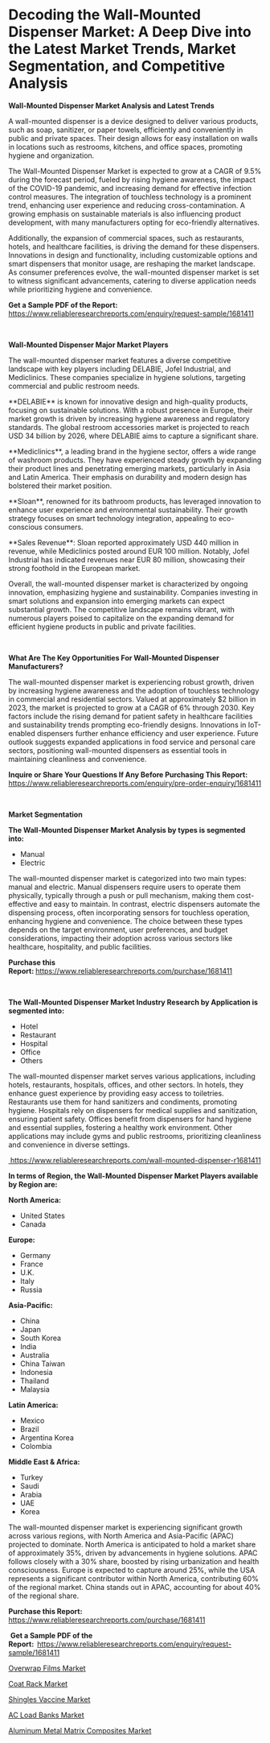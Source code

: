 <p><h1>Decoding the Wall-Mounted Dispenser Market: A Deep Dive into the Latest Market Trends, Market Segmentation, and Competitive Analysis</h1></p><p><strong>Wall-Mounted Dispenser Market Analysis and Latest Trends</strong></p>
<p><p>A wall-mounted dispenser is a device designed to deliver various products, such as soap, sanitizer, or paper towels, efficiently and conveniently in public and private spaces. Their design allows for easy installation on walls in locations such as restrooms, kitchens, and office spaces, promoting hygiene and organization.</p><p>The Wall-Mounted Dispenser Market is expected to grow at a CAGR of 9.5% during the forecast period, fueled by rising hygiene awareness, the impact of the COVID-19 pandemic, and increasing demand for effective infection control measures. The integration of touchless technology is a prominent trend, enhancing user experience and reducing cross-contamination. A growing emphasis on sustainable materials is also influencing product development, with many manufacturers opting for eco-friendly alternatives.</p><p>Additionally, the expansion of commercial spaces, such as restaurants, hotels, and healthcare facilities, is driving the demand for these dispensers. Innovations in design and functionality, including customizable options and smart dispensers that monitor usage, are reshaping the market landscape. As consumer preferences evolve, the wall-mounted dispenser market is set to witness significant advancements, catering to diverse application needs while prioritizing hygiene and convenience.</p></p>
<p><strong>Get a Sample PDF of the Report:&nbsp;</strong> <a href="https://www.reliableresearchreports.com/enquiry/request-sample/1681411?utm_campaign=13&utm_medium=2&utm_source=Github&utm_content=ia&utm_term=11122024&utm_id=wall-mounted-dispenser">https://www.reliableresearchreports.com/enquiry/request-sample/1681411</a></p>
<p>&nbsp;</p>
<p><strong>Wall-Mounted Dispenser Major Market Players</strong></p>
<p><p>The wall-mounted dispenser market features a diverse competitive landscape with key players including DELABIE, Jofel Industrial, and Mediclinics. These companies specialize in hygiene solutions, targeting commercial and public restroom needs.</p><p>**DELABIE** is known for innovative design and high-quality products, focusing on sustainable solutions. With a robust presence in Europe, their market growth is driven by increasing hygiene awareness and regulatory standards. The global restroom accessories market is projected to reach USD 34 billion by 2026, where DELABIE aims to capture a significant share.</p><p>**Mediclinics**, a leading brand in the hygiene sector, offers a wide range of washroom products. They have experienced steady growth by expanding their product lines and penetrating emerging markets, particularly in Asia and Latin America. Their emphasis on durability and modern design has bolstered their market position.</p><p>**Sloan**, renowned for its bathroom products, has leveraged innovation to enhance user experience and environmental sustainability. Their growth strategy focuses on smart technology integration, appealing to eco-conscious consumers. </p><p>**Sales Revenue**: Sloan reported approximately USD 440 million in revenue, while Mediclinics posted around EUR 100 million. Notably, Jofel Industrial has indicated revenues near EUR 80 million, showcasing their strong foothold in the European market.</p><p>Overall, the wall-mounted dispenser market is characterized by ongoing innovation, emphasizing hygiene and sustainability. Companies investing in smart solutions and expansion into emerging markets can expect substantial growth. The competitive landscape remains vibrant, with numerous players poised to capitalize on the expanding demand for efficient hygiene products in public and private facilities.</p></p>
<p>&nbsp;</p>
<p><strong>What Are The Key Opportunities For Wall-Mounted Dispenser Manufacturers?</strong></p>
<p><p>The wall-mounted dispenser market is experiencing robust growth, driven by increasing hygiene awareness and the adoption of touchless technology in commercial and residential sectors. Valued at approximately $2 billion in 2023, the market is projected to grow at a CAGR of 6% through 2030. Key factors include the rising demand for patient safety in healthcare facilities and sustainability trends prompting eco-friendly designs. Innovations in IoT-enabled dispensers further enhance efficiency and user experience. Future outlook suggests expanded applications in food service and personal care sectors, positioning wall-mounted dispensers as essential tools in maintaining cleanliness and convenience.</p></p>
<p><strong>Inquire or Share Your Questions If Any Before Purchasing This Report:</strong> <a href="https://www.reliableresearchreports.com/enquiry/pre-order-enquiry/1681411?utm_campaign=13&utm_medium=2&utm_source=Github&utm_content=ia&utm_term=11122024&utm_id=wall-mounted-dispenser">https://www.reliableresearchreports.com/enquiry/pre-order-enquiry/1681411</a></p>
<p>&nbsp;</p>
<p><strong>Market Segmentation</strong></p>
<p><strong>The Wall-Mounted Dispenser Market Analysis by types is segmented into:</strong></p>
<p><ul><li>Manual</li><li>Electric</li></ul></p>
<p><p>The wall-mounted dispenser market is categorized into two main types: manual and electric. Manual dispensers require users to operate them physically, typically through a push or pull mechanism, making them cost-effective and easy to maintain. In contrast, electric dispensers automate the dispensing process, often incorporating sensors for touchless operation, enhancing hygiene and convenience. The choice between these types depends on the target environment, user preferences, and budget considerations, impacting their adoption across various sectors like healthcare, hospitality, and public facilities.</p></p>
<p><strong>Purchase this Report:&nbsp;</strong><a href="https://www.reliableresearchreports.com/purchase/1681411?utm_campaign=13&utm_medium=2&utm_source=Github&utm_content=ia&utm_term=11122024&utm_id=wall-mounted-dispenser">https://www.reliableresearchreports.com/purchase/1681411</a></p>
<p>&nbsp;</p>
<p><strong>The Wall-Mounted Dispenser Market Industry Research by Application is segmented into:</strong></p>
<p><ul><li>Hotel</li><li>Restaurant</li><li>Hospital</li><li>Office</li><li>Others</li></ul></p>
<p><p>The wall-mounted dispenser market serves various applications, including hotels, restaurants, hospitals, offices, and other sectors. In hotels, they enhance guest experience by providing easy access to toiletries. Restaurants use them for hand sanitizers and condiments, promoting hygiene. Hospitals rely on dispensers for medical supplies and sanitization, ensuring patient safety. Offices benefit from dispensers for hand hygiene and essential supplies, fostering a healthy work environment. Other applications may include gyms and public restrooms, prioritizing cleanliness and convenience in diverse settings.</p></p>
<p><a href="https://www.reliableresearchreports.com/wall-mounted-dispenser-r1681411?utm_campaign=13&utm_medium=2&utm_source=Github&utm_content=ia&utm_term=11122024&utm_id=wall-mounted-dispenser">&nbsp;https://www.reliableresearchreports.com/wall-mounted-dispenser-r1681411</a></p>
<p><strong>In terms of Region, the Wall-Mounted Dispenser Market Players available by Region are:</strong></p>
<p>
    <p> <strong> North America: </strong>
        <ul>
            <li>United States</li>
            <li>Canada</li>
        </ul>
        </p> 
    <p> <strong> Europe: </strong>
        <ul>
            <li>Germany</li>
            <li>France</li>
            <li>U.K.</li>
            <li>Italy</li>
            <li>Russia</li>
        </ul>
        </p> 
    <p> <strong> Asia-Pacific: </strong>
        <ul>
            <li>China</li>
            <li>Japan</li>
            <li>South Korea</li>
            <li>India</li>
            <li>Australia</li>
            <li>China Taiwan</li>
            <li>Indonesia</li>
            <li>Thailand</li>
            <li>Malaysia</li>
        </ul>
        </p> 
    <p> <strong> Latin America: </strong>
        <ul>
            <li>Mexico</li>
            <li>Brazil</li>
            <li>Argentina Korea</li>
            <li>Colombia</li>
        </ul>
        </p> 
    <p> <strong> Middle East & Africa: </strong>
        <ul>
            <li>Turkey</li>
            <li>Saudi</li>
            <li>Arabia</li>
            <li>UAE</li>
            <li>Korea</li>
        </ul>
    </p>
    </p>
<p><p>The wall-mounted dispenser market is experiencing significant growth across various regions, with North America and Asia-Pacific (APAC) projected to dominate. North America is anticipated to hold a market share of approximately 35%, driven by advancements in hygiene solutions. APAC follows closely with a 30% share, boosted by rising urbanization and health consciousness. Europe is expected to capture around 25%, while the USA represents a significant contributor within North America, contributing 60% of the regional market. China stands out in APAC, accounting for about 40% of the regional share.</p></p>
<p><strong>Purchase this Report: </strong><a href="https://www.reliableresearchreports.com/purchase/1681411?utm_campaign=13&utm_medium=2&utm_source=Github&utm_content=ia&utm_term=11122024&utm_id=wall-mounted-dispenser">https://www.reliableresearchreports.com/purchase/1681411</a></p>
<p>&nbsp;<strong>Get a Sample PDF of the Report:&nbsp;&nbsp;</strong><a href="https://www.reliableresearchreports.com/enquiry/request-sample/1681411?utm_campaign=13&utm_medium=2&utm_source=Github&utm_content=ia&utm_term=11122024&utm_id=wall-mounted-dispenser">https://www.reliableresearchreports.com/enquiry/request-sample/1681411</a></p>
<p><strong></strong></p>
<p><p><a href="https://www.linkedin.com/pulse/overwrap-films-market-size-growth-analysis-2024-2031-industry-kjtcf?utm_campaign=13&utm_medium=2&utm_source=Github&utm_content=ia&utm_term=11122024&utm_id=wall-mounted-dispenser">Overwrap Films Market</a></p><p><a href="https://github.com/MarciaRunte/Market-Research-Report-List-1/blob/main/coat-rack-market.md?utm_campaign=13&utm_medium=2&utm_source=Github&utm_content=ia&utm_term=11122024&utm_id=wall-mounted-dispenser">Coat Rack Market</a></p><p><a href="https://www.linkedin.com/pulse/growth-forecast-shingles-vaccine-market-132-cagr-2024-2031-topicsco-khzbf?utm_campaign=13&utm_medium=2&utm_source=Github&utm_content=ia&utm_term=11122024&utm_id=wall-mounted-dispenser">Shingles Vaccine Market</a></p><p><a href="https://github.com/Chiragrp22/Market-Research-Report-List-6/blob/main/ac-load-banks-market.md?utm_campaign=13&utm_medium=2&utm_source=Github&utm_content=ia&utm_term=11122024&utm_id=wall-mounted-dispenser">AC Load Banks Market</a></p><p><a href="https://www.linkedin.com/pulse/forecasting-future-aluminum-metal-matrix-composites-market-size-yylff?utm_campaign=13&utm_medium=2&utm_source=Github&utm_content=ia&utm_term=11122024&utm_id=wall-mounted-dispenser">Aluminum Metal Matrix Composites Market</a></p></p>